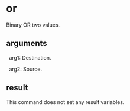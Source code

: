 
# or

Binary OR two values.

## arguments 

  arg1: Destination.
  arg2: Source.

## result
This command does not set any result variables.
